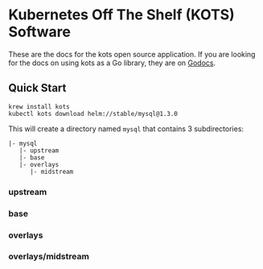 # Kubernetes Off The Shelf (KOTS) Software

These are the docs for the kots open source application. If you are looking for the docs on using kots as a Go library, they are on [Godocs](https://godoc.org/github.com/replicatedhq/kots).

## Quick Start

```shell
krew install kots
kubectl kots download helm://stable/mysql@1.3.0
```

This will create a directory named `mysql` that contains 3 subdirectories:

```
|- mysql
   |- upstream
   |- base
   |- overlays
      |- midstream
```

### upstream

### base

### overlays

### overlays/midstream
